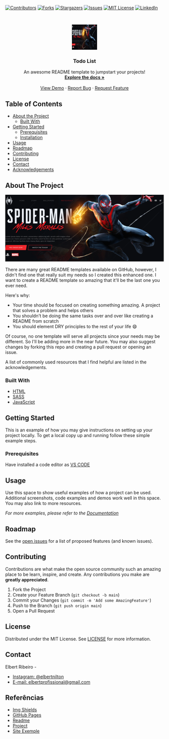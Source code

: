 [![Contributors][contributors-shield]][contributors-url]
[![Forks][forks-shield]][forks-url]
[![Stargazers][stars-shield]][stars-url]
[![Issues][issues-shield]][issues-url]
[![MIT License][license-shield]][license-url]
[![LinkedIn][linkedin-shield]][linkedin-url]




<br />
<p align="center">
  <a href="https://elbertribeiro.github.io/spiderman/">
    <img src=".github/Modelo.png" alt="Logo" width="80" height="80">
  </a>

  <h3 align="center">Todo List</h3>

  <p align="center">
    An awesome README template to jumpstart your projects!
    <br />
    <a href="https://github.com/ElbertRibeiro/spiderman/wiki"><strong>Explore the docs »</strong></a>
    <br />
    <br />
    <a href="https://elbertribeiro.github.io/spiderman/">View Demo</a>
    ·
    <a href="https://github.com/ElbertRibeiro/spiderman/issues/new?assignees=&labels=&template=bug_report.md&title=">Report Bug</a>
    ·
    <a href="https://github.com/ElbertRibeiro/spiderman/issues/new?assignees=&labels=&template=feature_request.md&title=">Request Feature</a>
  </p>
</p>



<!-- TABLE OF CONTENTS -->
## Table of Contents

* [About the Project](#about-the-project)
  * [Built With](#built-with)
* [Getting Started](#getting-started)
  * [Prerequisites](#prerequisites)
  * [Installation](#installation)
* [Usage](#usage)
* [Roadmap](#roadmap)
* [Contributing](#contributing)
* [License](#license)
* [Contact](#contact)
* [Acknowledgements](#referências)



<!-- ABOUT THE PROJECT -->
## About The Project

[![Product Name Screen Shot][product-screenshot]](https://elbertribeiro.github.io/spiderman/)

There are many great README templates available on GitHub, however, I didn't find one that really suit my needs so I created this enhanced one. I want to create a README template so amazing that it'll be the last one you ever need.

Here's why:
* Your time should be focused on creating something amazing. A project that solves a problem and helps others
* You shouldn't be doing the same tasks over and over like creating a README from scratch
* You should element DRY principles to the rest of your life :smile:

Of course, no one template will serve all projects since your needs may be different. So I'll be adding more in the near future. You may also suggest changes by forking this repo and creating a pull request or opening an issue.

A list of commonly used resources that I find helpful are listed in the acknowledgements.

### Built With

* [HTML](https://developer.mozilla.org/pt-BR/docs/Web/HTML)
* [SASS](https://sass-lang.com/)
* [JavaScript](https://developer.mozilla.org/pt-BR/docs/Web/JavaScript)



<!-- GETTING STARTED -->
## Getting Started

This is an example of how you may give instructions on setting up your project locally.
To get a local copy up and running follow these simple example steps.

### Prerequisites

Have installed a code editor as [VS CODE](https://code.visualstudio.com/)



<!-- USAGE EXAMPLES -->
## Usage

Use this space to show useful examples of how a project can be used. Additional screenshots, code examples and demos work well in this space. You may also link to more resources.

_For more examples, please refer to the [Documentation](https://github.com/ElbertRibeiro/spiderman/wiki)_




## Roadmap

See the [open issues](https://github.com/elbertribeiro/spiderman/issues) for a list of proposed features (and known issues).



<!-- CONTRIBUTING -->
## Contributing

Contributions are what make the open source community such an amazing place to be learn, inspire, and create. Any contributions you make are **greatly appreciated**.

1. Fork the Project
2. Create your Feature Branch (`git checkout -b main`)
3. Commit your Changes (`git commit -m 'Add some AmazingFeature'`)
4. Push to the Branch (`git push origin main`)
5. Open a Pull Request



<!-- LICENSE -->
## License

Distributed under the MIT License. See [LICENSE](LICENSE) for more information.




## Contact

Elbert Ribeiro - 

- [Instagram: @elbertnilton](https://instagram.com/elbertnilton) 
- [E-mail: elbertprofissional@gmail.com](mailto:elbertprofissional@gmail.com)



## Referências
* [Img Shields](https://shields.io)
* [GitHub Pages](https://pages.github.com)
* [Readme](https://github.com/othneildrew/Best-README-Template)
* [Project](https://github.com/nyousefali/youtube/tree/master/spiderman)
* [Site Exemple](https://nyousefali.com.br/spiderman/)






[contributors-shield]: https://img.shields.io/github/contributors/elbertribeiro/spiderman.svg?style=flat-square
[contributors-url]: https://github.com/elbertribeiro/spiderman/graphs/contributors
[forks-shield]: https://img.shields.io/github/forks/elbertribeiro/spiderman.svg?style=flat-square
[forks-url]: https://github.com/ElbertRibeiro/spiderman/network/members
[stars-shield]: https://img.shields.io/github/stars/elbertribeiro/spiderman.svg?style=flat-square
[stars-url]: https://github.com/elbertribeiro/spiderman/stargazers
[issues-shield]: https://img.shields.io/github/issues/elbertribeiro/spiderman.svg?style=flat-square
[issues-url]: https://github.com/elbertribeiro/spiderman/issues
[license-shield]: https://img.shields.io/github/license/elbertribeiro/spiderman.svg?style=flat-square
[license-url]: https://github.com/elbertribeiro/spiderman/blob/main/LICENSE
[linkedin-shield]: https://img.shields.io/badge/-LinkedIn-black.svg?style=flat-square&logo=linkedin&colorB=555
[linkedin-url]: https://linkedin.com/in/elbert-ribeiro/
[product-screenshot]: .github/Modelo.png
